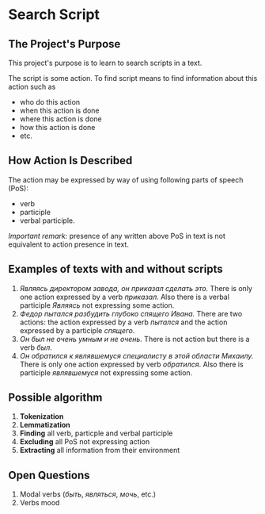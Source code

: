 # Search Script

## The Project's Purpose

This project's purpose is to learn to search scripts in a text.

The script is some action. To find script means to find information about this action such as

* who do this action
* when this action is done
* where this action is done
* how this action is done
* etc.

## How Action Is Described

The action may be expressed by way of using following parts of speech (PoS):

* verb
* participle
* verbal participle.

*Important remark:* presence of any written above PoS in text is not equivalent to action presence in text.

## Examples of texts with and without scripts
 
1. *Являясь директором завода, он приказал сделать это.* There is only one action expressed by a verb *приказал*. Also there is a verbal participle *Являясь* not expressing some action.
2. *Федор пытался разбудить глубоко спящего Ивана.* There are two actions: the action expressed by a verb *пытался* and the action expressed by a participle *спящего*.
3. *Он был не очень умным и не очень.* There is not action but there is a verb *был*.
4. *Он обратился к являвшемуся специалисту в этой области Михаилу.* There is only one action expressed by verb *обратился*. Also there is participle *являвшемуся* not expressing some action.

## Possible algorithm

1. **Tokenization**
2. **Lemmatization**
3. **Finding** all verb, particple and verbal participle
4. **Excluding** all PoS not expressing action
5. **Extracting** all information from their environment

## Open Questions

1. Modal verbs (*быть*, *являться*, *мочь*, etc.)
2. Verbs mood